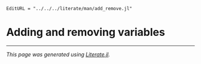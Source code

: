```@meta
EditURL = "../../../literate/man/add_remove.jl"
```

# Adding and removing variables

---

*This page was generated using [Literate.jl](https://github.com/fredrikekre/Literate.jl).*


